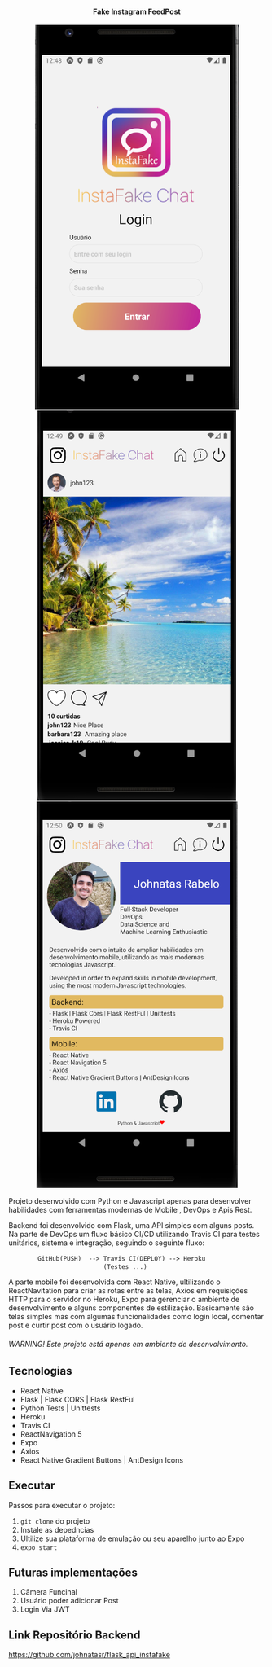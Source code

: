 <h4 align="center">
    Fake Instagram FeedPost
</h4>
<p align="center">
  
  
  <img alt="GitHub last commit" src="https://github.com/johnatasr/Fake-Instagram-FeedPost/blob/master/Screens/1.PNG">
  <img alt="Repository issues" src="https://github.com/johnatasr/Fake-Instagram-FeedPost/blob/master/Screens/2.PNG">
  <img alt="Repository issues" src="https://github.com/johnatasr/Fake-Instagram-FeedPost/blob/master/Screens/3.PNG">
  

</p>

Projeto desenvolvido com Python e Javascript apenas para desenvolver habilidades com ferramentas modernas de Mobile , DevOps e Apis Rest.

Backend foi desenvolvido com Flask, uma API simples com alguns posts. Na parte de DevOps um fluxo básico CI/CD utilizando Travis CI para testes unitários, sistema e integração, seguindo o seguinte fluxo: 

            GitHub(PUSH)  --> Travis CI(DEPLOY) --> Heroku
                              (Testes ...)

A parte mobile foi desenvolvida com React Native, ultilizando o ReactNavitation para criar as rotas entre as telas, Axios em requisições HTTP para o servidor no Heroku, Expo para gerenciar o ambiente de desenvolvimento e alguns componentes de estilização. Basicamente são telas simples mas com algumas funcionalidades como login local, comentar post e curtir post com o usuário logado.


###### WARNING! Este projeto está apenas em ambiente de desenvolvimento.

## Tecnologias

* React Native 
* Flask | Flask CORS | Flask RestFul 
* Python Tests | Unittests
* Heroku
* Travis CI 
* ReactNavigation 5 
* Expo
* Axios
* React Native Gradient Buttons | AntDesign Icons

## Executar

Passos para executar o projeto:

1. `git clone` do projeto
2. Instale as depedncias 
3. Ultilize sua plataforma de emulação ou seu aparelho junto ao Expo
4. `expo start`

## Futuras implementações

1. Câmera Funcinal
2. Usuário poder adicionar Post
3. Login Via JWT

## Link Repositório Backend

https://github.com/johnatasr/flask_api_instafake


